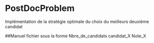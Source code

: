 # PostDocProblem
Implémentation de la stratégie optimale du choix du meilleurs deuxième candidat 

##Manuel
fichier sous la forme
Nbre_de_candidats
candidat_X Note_X

